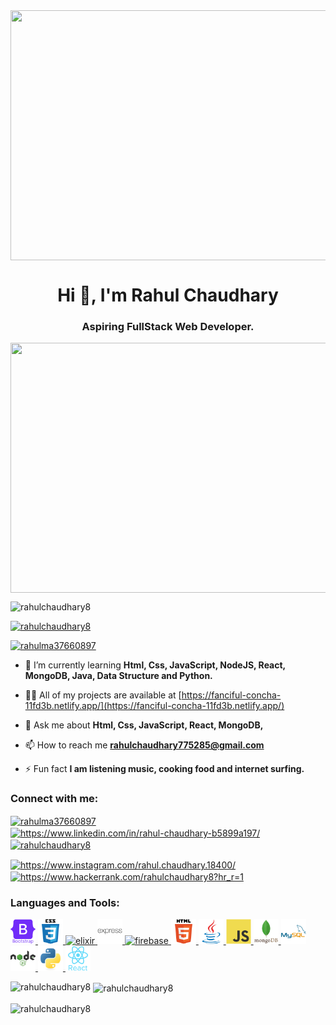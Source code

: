 <img src="https://encrypted-tbn0.gstatic.com/images?q=tbn:ANd9GcS4pP-fETJ_xueSnRbozVBQe10COuWnRvh_ew&usqp=CAU" width="1000" height="400" align="center"/>
<h1 align="center">Hi 👋, I'm Rahul Chaudhary</h1>
<h3 align="center">Aspiring FullStack Web Developer.</h3>

<img src="https://media2.giphy.com/media/bGgsc5mWoryfgKBx1u/giphy.gif?cid=790b7611c1507a2ada76cdda99b76d7e97accb75945db32a&rid=giphy.gif&ct=g" width="1000" height="400" align="center"/>

<p align="left"> <img src="https://komarev.com/ghpvc/?username=rahulchaudhary8&label=Profile%20views&color=0e75b6&style=flat" alt="rahulchaudhary8" /> </p>

<p align="left"> <a href="https://github.com/ryo-ma/github-profile-trophy"><img src="https://github-profile-trophy.vercel.app/?username=rahulchaudhary8" alt="rahulchaudhary8" /></a> </p>

<p align="left"> <a href="https://twitter.com/rahulma37660897" target="blank"><img src="https://img.shields.io/twitter/follow/rahulma37660897?logo=twitter&style=for-the-badge" alt="rahulma37660897" /></a> </p>

- 🌱 I’m currently learning **Html, Css, JavaScript, NodeJS, React, MongoDB, Java, Data Structure and Python.**

- 👨‍💻 All of my projects are available at [https://fanciful-concha-11fd3b.netlify.app/](https://fanciful-concha-11fd3b.netlify.app/)

- 💬 Ask me about **Html, Css, JavaScript, React, MongoDB,**

- 📫 How to reach me **rahulchaudhary775285@gmail.com**

- ⚡ Fun fact **I am listening music, cooking food and internet surfing.**

<h3 align="left">Connect with me:</h3>
<p align="left">
<a href="https://twitter.com/rahulma37660897" target="blank"><img align="center" src="https://raw.githubusercontent.com/rahuldkjain/github-profile-readme-generator/master/src/images/icons/Social/twitter.svg" alt="rahulma37660897" height="30" width="40" /></a>
<a href="https://linkedin.com/in/https://www.linkedin.com/in/rahul-chaudhary-b5899a197/" target="blank"><img align="center" src="https://raw.githubusercontent.com/rahuldkjain/github-profile-readme-generator/master/src/images/icons/Social/linked-in-alt.svg" alt="https://www.linkedin.com/in/rahul-chaudhary-b5899a197/" height="30" width="40" /></a>
<a href="https://github.com/RahulChaudhary8"  target="blank"><img align="center" src="https://img.icons8.com/color-glass/512/github--v1.png" alt="rahulchaudhary8" height="30" width="40"/></a>

<a href="https://instagram.com/https://www.instagram.com/rahul.chaudhary.18400/" target="blank"><img align="center" src="https://raw.githubusercontent.com/rahuldkjain/github-profile-readme-generator/master/src/images/icons/Social/instagram.svg" alt="https://www.instagram.com/rahul.chaudhary.18400/" height="30" width="40" /></a>
<a href="https://www.hackerrank.com/https://www.hackerrank.com/rahulchaudhary8?hr_r=1" target="blank"><img align="center" src="https://raw.githubusercontent.com/rahuldkjain/github-profile-readme-generator/master/src/images/icons/Social/hackerrank.svg" alt="https://www.hackerrank.com/rahulchaudhary8?hr_r=1" height="30" width="40" /></a>
</p>

<h3 align="left">Languages and Tools:</h3>
<p align="left"> <a href="https://getbootstrap.com" target="_blank" rel="noreferrer"> <img src="https://raw.githubusercontent.com/devicons/devicon/master/icons/bootstrap/bootstrap-plain-wordmark.svg" alt="bootstrap" width="40" height="40"/> </a> <a href="https://www.w3schools.com/css/" target="_blank" rel="noreferrer"> <img src="https://raw.githubusercontent.com/devicons/devicon/master/icons/css3/css3-original-wordmark.svg" alt="css3" width="40" height="40"/> </a> <a href="https://elixir-lang.org" target="_blank" rel="noreferrer"> <img src="https://www.vectorlogo.zone/logos/elixir-lang/elixir-lang-icon.svg" alt="elixir" width="40" height="40"/> </a> <a href="https://expressjs.com" target="_blank" rel="noreferrer"> <img src="https://raw.githubusercontent.com/devicons/devicon/master/icons/express/express-original-wordmark.svg" alt="express" width="40" height="40"/> </a> <a href="https://firebase.google.com/" target="_blank" rel="noreferrer"> <img src="https://www.vectorlogo.zone/logos/firebase/firebase-icon.svg" alt="firebase" width="40" height="40"/> </a> <a href="https://www.w3.org/html/" target="_blank" rel="noreferrer"> <img src="https://raw.githubusercontent.com/devicons/devicon/master/icons/html5/html5-original-wordmark.svg" alt="html5" width="40" height="40"/> </a> <a href="https://www.java.com" target="_blank" rel="noreferrer"> <img src="https://raw.githubusercontent.com/devicons/devicon/master/icons/java/java-original.svg" alt="java" width="40" height="40"/> </a> <a href="https://developer.mozilla.org/en-US/docs/Web/JavaScript" target="_blank" rel="noreferrer"> <img src="https://raw.githubusercontent.com/devicons/devicon/master/icons/javascript/javascript-original.svg" alt="javascript" width="40" height="40"/> </a> <a href="https://www.mongodb.com/" target="_blank" rel="noreferrer"> <img src="https://raw.githubusercontent.com/devicons/devicon/master/icons/mongodb/mongodb-original-wordmark.svg" alt="mongodb" width="40" height="40"/> </a> <a href="https://www.mysql.com/" target="_blank" rel="noreferrer"> <img src="https://raw.githubusercontent.com/devicons/devicon/master/icons/mysql/mysql-original-wordmark.svg" alt="mysql" width="40" height="40"/> </a> <a href="https://nodejs.org" target="_blank" rel="noreferrer"> <img src="https://raw.githubusercontent.com/devicons/devicon/master/icons/nodejs/nodejs-original-wordmark.svg" alt="nodejs" width="40" height="40"/> </a> <a href="https://www.python.org" target="_blank" rel="noreferrer"> <img src="https://raw.githubusercontent.com/devicons/devicon/master/icons/python/python-original.svg" alt="python" width="40" height="40"/> </a> <a href="https://reactjs.org/" target="_blank" rel="noreferrer"> <img src="https://raw.githubusercontent.com/devicons/devicon/master/icons/react/react-original-wordmark.svg" alt="react" width="40" height="40"/> </a> </p>

<p><img align="left" src="https://github-readme-stats.vercel.app/api/top-langs?username=rahulchaudhary8&show_icons=true&locale=en&layout=compact" alt="rahulchaudhary8" /></p>

<p>&nbsp;<img align="center" src="https://github-readme-stats.vercel.app/api?username=rahulchaudhary8&show_icons=true&locale=en" alt="rahulchaudhary8" /></p>

<p><img align="center" src="https://github-readme-streak-stats.herokuapp.com/?user=rahulchaudhary8&" alt="rahulchaudhary8" /></p>
